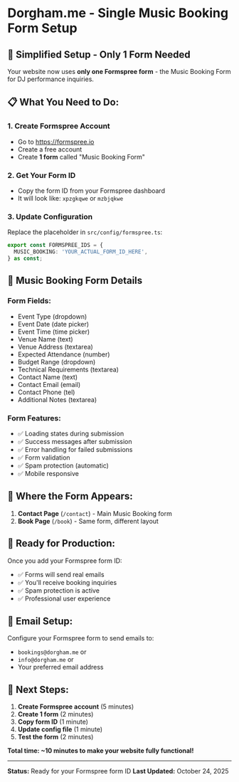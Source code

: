 # Dorgham.me - Single Music Booking Form Setup

## 🎯 **Simplified Setup - Only 1 Form Needed**

Your website now uses **only one Formspree form** - the Music Booking Form for DJ performance inquiries.

## 📋 **What You Need to Do:**

### **1. Create Formspree Account**
- Go to https://formspree.io
- Create a free account
- Create **1 form** called "Music Booking Form"

### **2. Get Your Form ID**
- Copy the form ID from your Formspree dashboard
- It will look like: `xpzgkqwe` or `mzbjqkwe`

### **3. Update Configuration**
Replace the placeholder in `src/config/formspree.ts`:

```typescript
export const FORMSPREE_IDS = {
  MUSIC_BOOKING: 'YOUR_ACTUAL_FORM_ID_HERE',
} as const;
```

## 🎵 **Music Booking Form Details**

### **Form Fields:**
- Event Type (dropdown)
- Event Date (date picker)
- Event Time (time picker)
- Venue Name (text)
- Venue Address (textarea)
- Expected Attendance (number)
- Budget Range (dropdown)
- Technical Requirements (textarea)
- Contact Name (text)
- Contact Email (email)
- Contact Phone (tel)
- Additional Notes (textarea)

### **Form Features:**
- ✅ Loading states during submission
- ✅ Success messages after submission
- ✅ Error handling for failed submissions
- ✅ Form validation
- ✅ Spam protection (automatic)
- ✅ Mobile responsive

## 📍 **Where the Form Appears:**

1. **Contact Page** (`/contact`) - Main Music Booking form
2. **Book Page** (`/book`) - Same form, different layout

## 🚀 **Ready for Production:**

Once you add your Formspree form ID:
- ✅ Forms will send real emails
- ✅ You'll receive booking inquiries
- ✅ Spam protection is active
- ✅ Professional user experience

## 📧 **Email Setup:**

Configure your Formspree form to send emails to:
- `bookings@dorgham.me` or
- `info@dorgham.me` or
- Your preferred email address

## 🎯 **Next Steps:**

1. **Create Formspree account** (5 minutes)
2. **Create 1 form** (2 minutes)
3. **Copy form ID** (1 minute)
4. **Update config file** (1 minute)
5. **Test the form** (2 minutes)

**Total time: ~10 minutes to make your website fully functional!**

---

**Status:** Ready for your Formspree form ID
**Last Updated:** October 24, 2025
